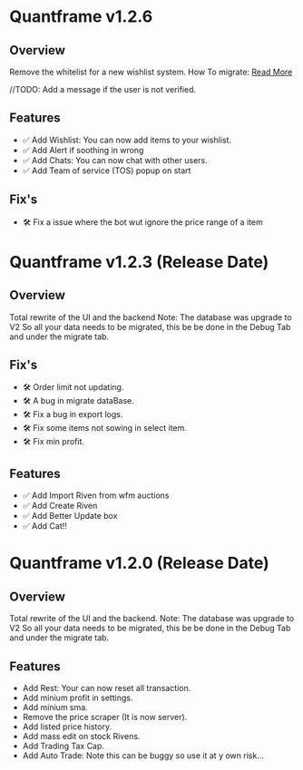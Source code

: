 # Quantframe v1.2.6

## Overview

Remove the whitelist for a new wishlist system.
How To migrate:
[Read More](https://quantframe.app/upgrading/1.2.X)

//TODO: Add a message if the user is not verified.

## Features

- ✅ Add Wishlist: You can now add items to your wishlist.
- ✅ Add Alert if soothing in wrong
- ✅ Add Chats: You can now chat with other users.
- ✅ Add Team of service (TOS) popup on start

## Fix's

- 🛠️ Fix a issue where the bot wut ignore the price range of a item

# Quantframe v1.2.3 (Release Date)

## Overview

Total rewrite of the UI and the backend
Note: The database was upgrade to V2
So all your data needs to be migrated, this be be done in the Debug Tab and under the migrate tab.

## Fix's

- 🛠️ Order limit not updating.
- 🛠️ A bug in migrate dataBase.
- 🛠️ Fix a bug in export logs.
- 🛠️ Fix some items not sowing in select item.
- 🛠️ Fix min profit.

## Features

- ✅ Add Import Riven from wfm auctions
- ✅ Add Create Riven
- ✅ Add Better Update box
- ✅ Add Cat!!

# Quantframe v1.2.0 (Release Date)

## Overview

Total rewrite of the UI and the backend.
Note: The database was upgrade to V2
So all your data needs to be migrated, this be be done in the Debug Tab and under the migrate tab.

## Features

- Add Rest: Your can now reset all transaction.
- Add minium profit in settings.
- Add minium sma.
- Remove the price scraper (It is now server).
- Add listed price history.
- Add mass edit on stock Rivens.
- Add Trading Tax Cap.
- Add Auto Trade: Note this can be buggy so use it at y own risk...
